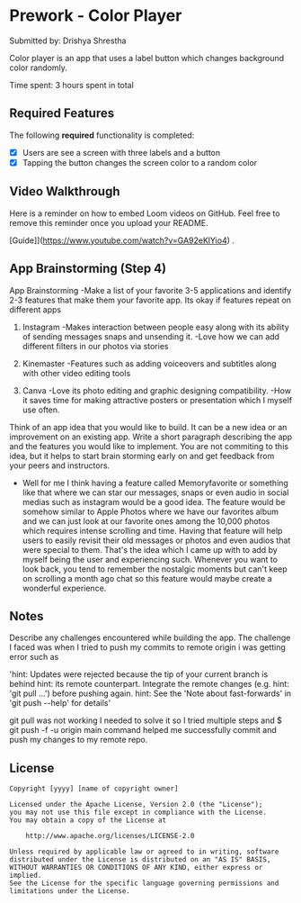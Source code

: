 # Prework - Color Player

Submitted by: Drishya Shrestha

Color player is an app that uses a label button which changes background color randomly.

Time spent: 3 hours spent in total

## Required Features

The following **required** functionality is completed:

- [X] Users are see a screen with three labels and a button
- [X] Tapping the button changes the screen color to a random color
 
## Video Walkthrough

Here is a reminder on how to embed Loom videos on GitHub. Feel free to remove this reminder once you upload your README. 

[Guide]](https://www.youtube.com/watch?v=GA92eKlYio4) .

## App Brainstorming (Step 4)
App Brainstorming
-Make a list of your favorite 3-5 applications and identify 2-3 features that make them your favorite app. Its okay if features repeat on different apps
1. Instagram
   -Makes interaction between people easy along with its ability of sending messages snaps and unsending it.
   -Love how we can add different filters in our photos via stories
2. Kinemaster
   -Features such as adding voiceovers and subtitles along with other video editing tools
   
3. Canva
   -Love its photo editing and graphic designing compatibility.
   -How it saves time for making attractive posters or presentation which I myself use often.



Think of an app idea that you would like to build. It can be a new idea or an improvement on an existing app. Write a short paragraph describing the app and the features you would like to implement. You are not commiting to this idea, but it helps to start brain storming early on and get feedback from your peers and instructors.

- Well for me I think having a feature called Memoryfavorite or something like that where we can star our messages, snaps or even audio in social medias such as instagram would be a good idea. The feature would be somehow similar to Apple Photos where we have our favorites album and we can just look at our favorite ones among the 10,000 photos which requires intense scrolling and time. Having that feature will help users to easily revisit their old messages or photos and even audios that were special to them. That's the idea which I came up with to add by myself being the user and experiencing such. Whenever you want to look back, you tend to remember the nostalgic moments but can't keep on scrolling a month ago chat so this feature would maybe create a wonderful experience.





## Notes

Describe any challenges encountered while building the app.
The challenge I faced was when I tried to push my commits to remote origin i was getting error such as

'hint: Updates were rejected because the tip of your current branch is behind
hint: its remote counterpart. Integrate the remote changes (e.g.
hint: 'git pull ...') before pushing again.
hint: See the 'Note about fast-forwards' in 'git push --help' for details'  

git pull was not working I needed to solve it so I tried multiple steps and $ git push -f -u origin main
 command helped me successfully commit and push my changes to my remote repo.


## License

    Copyright [yyyy] [name of copyright owner]

    Licensed under the Apache License, Version 2.0 (the "License");
    you may not use this file except in compliance with the License.
    You may obtain a copy of the License at

        http://www.apache.org/licenses/LICENSE-2.0

    Unless required by applicable law or agreed to in writing, software
    distributed under the License is distributed on an "AS IS" BASIS,
    WITHOUT WARRANTIES OR CONDITIONS OF ANY KIND, either express or implied.
    See the License for the specific language governing permissions and
    limitations under the License.






